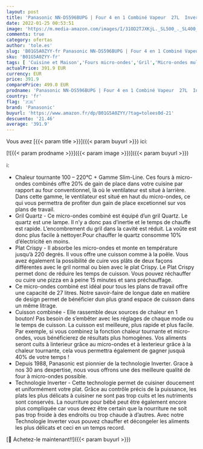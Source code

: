 ```yaml
---
layout: post
title: 'Panasonic NN-DS596BUPG | Four 4 en 1 Combiné Vapeur  27L  Inverter  Chaleur tournante à 40-220°C  Gril Quartz 1200W  Micro-Ondes 1000W  Vapeur 1000 W  Plat Crispy  Plateau fixe  Noir – Version FR'
date: 2022-01-25 00:53:51
image: 'https://m.media-amazon.com/images/I/31OD2TJXKjL._SL500_._SL400_.jpg'
comments: true
category: ofertas
author: 'tole.es'
slug: 'B01G5A0ZYY-fr Panasonic NN-DS596BUPG | Four 4 en 1 Combiné Vapeur 27L...'
sku: 'B01G5A0ZYY-fr'
tags: [ 'Cuisine et Maison','Fours micro-ondes','Gril','Micro-ondes multifonctions','Petit électroménager','panasonic', ]
actualPrice: 391.9 EUR
currency: EUR
price: 391.9
comparePrice: 499.0 EUR
prodname: 'Panasonic NN-DS596BUPG | Four 4 en 1 Combiné Vapeur  27L  Inverter  Chaleur tournante à 40-220°C  Gril Quartz 1200W  Micro-Ondes 1000W  Vapeur 1000 W  Plat Crispy  Plateau fixe  Noir – Version FR'
country: 'fr'
flag: '🇫🇷'
brand: 'Panasonic'
buyurl: 'https://www.amazon.fr/dp/B01G5A0ZYY/?tag=tolees0d-21'
descuento: '21.46'
average: '391.9'
---
```


Vous avez [{{< param title >}}]({{< param buyurl >}}) ici:

[![{{< param prodname >}}]({{< param image >}})]({{< param buyurl >}})

ℹ️:

- Chaleur tournante 100 – 220°C + Gamme Slim-Line. Ces fours à micro-ondes combinés offre 20% de gain de place dans votre cuisine par rapport au four conventionnel, là où le ventilateur est situé à larrière. Dans cette gamme, le ventilateur est situé en haut du micro-ondes, ce qui vous permettra de profiter dun gain de place excetionnel sur vos plans de travail.
- Gril Quartz - Ce micro-ondes combiné est équipé d’un gril Quartz. Le quartz est une lampe. Il n’y a donc pas d’inertie et le temps de chauffe est rapide. L’encombrement du gril dans la cavité est réduit. La voûte est donc plus facile à nettoyer.Pour chauffer le quartz consomme 10% d’électricité en moins.
- Plat Crispy - Il absorbe les micro-ondes et monte en température jusqu’à 220 degrés. Il vous offre une cuisson comme à la poêle. Vous avez également la possibilité de cuire vos plâts de deux façons différentes avec le gril normal ou bien avec le plat Crispy. Le Plat Crispy permet donc de réduire les temps de cuisson. Vous pouvez réchauffer ou cuire une pizza en à peine 15 minutes et sans préchauffage.
- Ce micro-ondes combiné est idéal pour tous les plans de travail offre une capacité de 27 litres. Notre savoir-faire de longue date en matière de design permet de bénéficier dun plus grand espace de cuisson dans un même litrage.
- Cuisson combinée - Elle rassemble deux sources de chaleur en 1 bouton! Pas besoin de s’embêter avec les réglages de chaque mode ou le temps de cuisson. La cuisson est meilleure, plus rapide et plus facile. Par exemple, si vous combinez la fonction chaleur tournante et micro-ondes, vous bénéficierez de résultats plus homogènes. Vos aliments seront cuits à linterieur grâce au micro-ondes et à lexterieur grâce à la chaleur tournante, cela vous permettra également de gagner jusquà 40% de votre temps !
- Depuis 1988, Panasonic est pionnier de la technologie Inverter. Grace à nos 30 ans dexpertise, nous vous offrons une des meilleure qualité de four à micro-ondes possible.
- Technologie Inverter - Cette technologie permet de cuisiner doucement et uniformément votre plat. Grâce au contrôle précis de la puissance, les plats les plus délicats à cuisiner ne sont pas trop cuits et les nutriments sont conservés. La nourriture pour bébé peut être également encore plus compliquée car vous devez être certain que la nourriture ne soit pas trop froide à des endroits ou trop chaude à d’autres. Avec notre Technologie Inverter vous pouvez chauffer et décongeler les aliments les plus délicats et ceci en un temps record.

[🛒 Achetez-le maintenant!!]({{< param buyurl >}})
